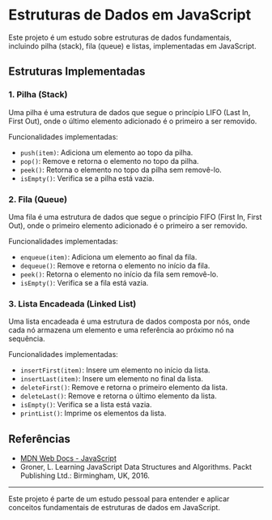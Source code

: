 # Estruturas de Dados em JavaScript

Este projeto é um estudo sobre estruturas de dados fundamentais, incluindo pilha (stack), fila (queue) e listas, implementadas em JavaScript.

## Estruturas Implementadas

### 1. Pilha (Stack)

Uma pilha é uma estrutura de dados que segue o princípio LIFO (Last In, First Out), onde o último elemento adicionado é o primeiro a ser removido.

Funcionalidades implementadas:
- `push(item)`: Adiciona um elemento ao topo da pilha.
- `pop()`: Remove e retorna o elemento no topo da pilha.
- `peek()`: Retorna o elemento no topo da pilha sem removê-lo.
- `isEmpty()`: Verifica se a pilha está vazia.

### 2. Fila (Queue)

Uma fila é uma estrutura de dados que segue o princípio FIFO (First In, First Out), onde o primeiro elemento adicionado é o primeiro a ser removido.

Funcionalidades implementadas:
- `enqueue(item)`: Adiciona um elemento ao final da fila.
- `dequeue()`: Remove e retorna o elemento no início da fila.
- `peek()`: Retorna o elemento no início da fila sem removê-lo.
- `isEmpty()`: Verifica se a fila está vazia.

### 3. Lista Encadeada (Linked List)

Uma lista encadeada é uma estrutura de dados composta por nós, onde cada nó armazena um elemento e uma referência ao próximo nó na sequência.

Funcionalidades implementadas:
- `insertFirst(item)`: Insere um elemento no início da lista.
- `insertLast(item)`: Insere um elemento no final da lista.
- `deleteFirst()`: Remove e retorna o primeiro elemento da lista.
- `deleteLast()`: Remove e retorna o último elemento da lista.
- `isEmpty()`: Verifica se a lista está vazia.
- `printList()`: Imprime os elementos da lista.

## Referências

- [MDN Web Docs - JavaScript](https://developer.mozilla.org/pt-BR/docs/Web/JavaScript)
- Groner, L. Learning JavaScript Data Structures and Algorithms. Packt Publishing Ltd.: Birmingham, UK, 2016.

--- 

Este projeto é parte de um estudo pessoal para entender e aplicar conceitos fundamentais de estruturas de dados em JavaScript.
